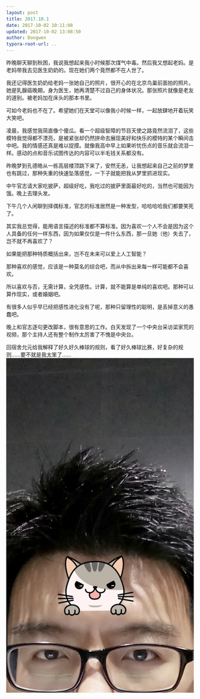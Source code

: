 ```yaml
---
layout: post
title: 2017.10.1
date: 2017-10-02 10:11:08
updated: 2017-10-02 13:08:50
author: Dongwen
typora-root-url: ..
---
```




昨晚聊天聊到秋困，我说我想起来我小时候那次煤气中毒。然后我又想起老妈。是老妈带我去见医生奶奶的。现在她们两个竟然都不在人世了。

我还记得医生奶奶给老妈一张她自己的照片，很开心的在北京鸟巢前面拍的照片。她是乳腺癌晚期，身为医生，她再清楚不过自己的身体状况。那张照片就像是老友的道别。被老妈加在床头的那本书里。

可如今老妈也不在了。希望她们在天堂可以像我小时候一样，一起放肆地开着玩笑大笑吧。

凌晨，我感觉我简直像个傻瓜。看一个超级智障的节目天使之路竟然流泪了，这些模特我觉得都不漂亮，是被紧张却仍然拼命去展现美好和快乐的模特的某个瞬间击中吧。我的情感还真是难以捉摸。就像我高中早上如果听忧伤点的音乐就会流泪一样。感动的点和音乐试图传达的内容可以半毛钱关系都没有。

昨晚梦到孔德皓从一栋高层楼顶跳下来了，安然无恙，让我想起来自己之前的梦里也有跳过，那种失重的快速坠落感觉，一下子就能把我从梦里抓进现实。

中午官志请大家吃披萨，超级好吃，我吃过的披萨里面最好吃的，当然也可能因为饿。晚上去理头发。

下午几个人闲聊到择偶标准，官志的标准居然是一种发型，哈哈哈哈我们都要笑死了。

其实我总觉得，能用语言描述的标准都不算标准。因为喜欢一个人不会是因为这个人具备的任何一样东西，因为如果仅仅是一件什么东西，那一旦她（他）失去了，岂不就不再喜欢了？

如果能把那种特质概括出来，岂不在未来可以爱上人工智能？

那种喜欢的感觉，应该是一种莫名的综合吧，而从中拆出来每一样可能都不会喜欢。

所以喜欢与否，无需计算，全凭感性。计算，就不能算是单纯的喜欢吧。那种可以算作现实，或者婚姻吧。

有很多人似乎早已经把感性进化没有了呢，那种只留理性的聪明，是丢掉意义的愚蠢吧。

晚上和官志逐句更改脚本，很有意思的工作。白天发现了一个中央台采访梁家荒的视频，那个主持人还有整个制作太厉害了不愧是中央台。

回宿舍允元给我解释了好久好久棒球的规则，看了好久棒球比赛，好复杂的规则……要不就是我太笨了…… ![](/img/in-post/p45731296.jpg)

